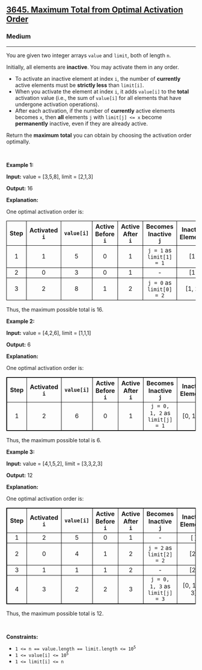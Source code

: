 <h2><a href="https://leetcode.com/problems/maximum-total-from-optimal-activation-order/description/">3645. Maximum Total from Optimal Activation Order</a></h2><h3>Medium</h3><hr><p>You are given two integer arrays <code>value</code> and <code>limit</code>, both of length <code>n</code>.</p>

<p>Initially, all elements are <strong>inactive</strong>. You may activate them in any order.</p>

<ul>
	<li>To activate an inactive element at index <code>i</code>, the number of <strong>currently</strong> active elements must be <strong>strictly less</strong> than <code>limit[i]</code>.</li>
	<li>When you activate the element at index <code>i</code>, it adds <code>value[i]</code> to the <strong>total</strong> activation value (i.e., the sum of <code>value[i]</code> for all elements that have undergone activation operations).</li>
	<li>After each activation, if the number of <strong>currently</strong> active elements becomes <code>x</code>, then <strong>all</strong> elements <code>j</code> with <code>limit[j] &lt;= x</code> become <strong>permanently</strong> inactive, even if they are already active.</li>
</ul>

<p>Return the <strong>maximum</strong> <strong>total</strong> you can obtain by choosing the activation order optimally.</p>

<p>&nbsp;</p>
<p><strong class="example">Example 1:</strong></p>

<div class="example-block">
<p><strong>Input:</strong> <span class="example-io">value = [3,5,8], limit = [2,1,3]</span></p>

<p><strong>Output:</strong> <span class="example-io">16</span></p>

<p><strong>Explanation:</strong></p>

<p>One optimal activation order is:</p>

<table>
	<thead>
		<tr>
			<th align="center" style="border: 1px solid black;">Step</th>
			<th align="center" style="border: 1px solid black;">Activated <code>i</code></th>
			<th align="center" style="border: 1px solid black;"><code>value[i]</code></th>
			<th align="center" style="border: 1px solid black;">Active Before <code>i</code></th>
			<th align="center" style="border: 1px solid black;">Active After <code>i</code></th>
			<th align="center" style="border: 1px solid black;">Becomes Inactive <code>j</code></th>
			<th align="center" style="border: 1px solid black;">Inactive Elements</th>
			<th align="center" style="border: 1px solid black;">Total</th>
		</tr>
	</thead>
	<tbody>
		<tr>
			<td align="center" style="border: 1px solid black;">1</td>
			<td align="center" style="border: 1px solid black;">1</td>
			<td align="center" style="border: 1px solid black;">5</td>
			<td align="center" style="border: 1px solid black;">0</td>
			<td align="center" style="border: 1px solid black;">1</td>
			<td align="center" style="border: 1px solid black;"><code>j = 1</code> as <code>limit[1] = 1</code></td>
			<td align="center" style="border: 1px solid black;">[1]</td>
			<td align="center" style="border: 1px solid black;">5</td>
		</tr>
		<tr>
			<td align="center" style="border: 1px solid black;">2</td>
			<td align="center" style="border: 1px solid black;">0</td>
			<td align="center" style="border: 1px solid black;">3</td>
			<td align="center" style="border: 1px solid black;">0</td>
			<td align="center" style="border: 1px solid black;">1</td>
			<td align="center" style="border: 1px solid black;">-</td>
			<td align="center" style="border: 1px solid black;">[1]</td>
			<td align="center" style="border: 1px solid black;">8</td>
		</tr>
		<tr>
			<td align="center" style="border: 1px solid black;">3</td>
			<td align="center" style="border: 1px solid black;">2</td>
			<td align="center" style="border: 1px solid black;">8</td>
			<td align="center" style="border: 1px solid black;">1</td>
			<td align="center" style="border: 1px solid black;">2</td>
			<td align="center" style="border: 1px solid black;"><code>j = 0</code> as <code>limit[0] = 2</code></td>
			<td align="center" style="border: 1px solid black;">[1, 2]</td>
			<td align="center" style="border: 1px solid black;">16</td>
		</tr>
	</tbody>
</table>

<p>Thus, the maximum possible total is 16.</p>
</div>

<p><strong class="example">Example 2:</strong></p>

<div class="example-block">
<p><strong>Input:</strong> <span class="example-io">value = [4,2,6], limit = [1,1,1]</span></p>

<p><strong>Output:</strong> <span class="example-io">6</span></p>

<p><strong>Explanation:</strong></p>

<p>One optimal activation order is:</p>

<table style="border: 1px solid black;">
	<thead>
		<tr>
			<th align="center" style="border: 1px solid black;">Step</th>
			<th align="center" style="border: 1px solid black;">Activated <code>i</code></th>
			<th align="center" style="border: 1px solid black;"><code>value[i]</code></th>
			<th align="center" style="border: 1px solid black;">Active Before <code>i</code></th>
			<th align="center" style="border: 1px solid black;">Active After <code>i</code></th>
			<th align="center" style="border: 1px solid black;">Becomes Inactive <code>j</code></th>
			<th align="center" style="border: 1px solid black;">Inactive Elements</th>
			<th align="center" style="border: 1px solid black;">Total</th>
		</tr>
	</thead>
	<tbody>
		<tr>
			<td align="center" style="border: 1px solid black;">1</td>
			<td align="center" style="border: 1px solid black;">2</td>
			<td align="center" style="border: 1px solid black;">6</td>
			<td align="center" style="border: 1px solid black;">0</td>
			<td align="center" style="border: 1px solid black;">1</td>
			<td align="center" style="border: 1px solid black;"><code>j = 0, 1, 2</code> as <code>limit[j] = 1</code></td>
			<td align="center" style="border: 1px solid black;">[0, 1, 2]</td>
			<td align="center" style="border: 1px solid black;">6</td>
		</tr>
	</tbody>
</table>

<p>Thus, the maximum possible total is 6.</p>
</div>

<p><strong class="example">Example 3:</strong></p>

<div class="example-block">
<p><strong>Input:</strong> <span class="example-io">value = [4,1,5,2], limit = [3,3,2,3]</span></p>

<p><strong>Output:</strong> <span class="example-io">12</span></p>

<p><strong>Explanation:</strong></p>

<p>One optimal activation order is:​​​​​​​<strong>​​​​​​​</strong></p>

<table style="border: 1px solid black;">
	<thead>
		<tr>
			<th align="center" style="border: 1px solid black;">Step</th>
			<th align="center" style="border: 1px solid black;">Activated <code>i</code></th>
			<th align="center" style="border: 1px solid black;"><code>value[i]</code></th>
			<th align="center" style="border: 1px solid black;">Active Before <code>i</code></th>
			<th align="center" style="border: 1px solid black;">Active After <code>i</code></th>
			<th align="center" style="border: 1px solid black;">Becomes Inactive <code>j</code></th>
			<th align="center" style="border: 1px solid black;">Inactive Elements</th>
			<th align="center" style="border: 1px solid black;">Total</th>
		</tr>
	</thead>
	<tbody>
		<tr>
			<td align="center" style="border: 1px solid black;">1</td>
			<td align="center" style="border: 1px solid black;">2</td>
			<td align="center" style="border: 1px solid black;">5</td>
			<td align="center" style="border: 1px solid black;">0</td>
			<td align="center" style="border: 1px solid black;">1</td>
			<td align="center" style="border: 1px solid black;">-</td>
			<td align="center" style="border: 1px solid black;">[ ]</td>
			<td align="center" style="border: 1px solid black;">5</td>
		</tr>
		<tr>
			<td align="center" style="border: 1px solid black;">2</td>
			<td align="center" style="border: 1px solid black;">0</td>
			<td align="center" style="border: 1px solid black;">4</td>
			<td align="center" style="border: 1px solid black;">1</td>
			<td align="center" style="border: 1px solid black;">2</td>
			<td align="center" style="border: 1px solid black;"><code>j = 2</code> as <code>limit[2] = 2</code></td>
			<td align="center" style="border: 1px solid black;">[2]</td>
			<td align="center" style="border: 1px solid black;">9</td>
		</tr>
		<tr>
			<td align="center" style="border: 1px solid black;">3</td>
			<td align="center" style="border: 1px solid black;">1</td>
			<td align="center" style="border: 1px solid black;">1</td>
			<td align="center" style="border: 1px solid black;">1</td>
			<td align="center" style="border: 1px solid black;">2</td>
			<td align="center" style="border: 1px solid black;">-</td>
			<td align="center" style="border: 1px solid black;">[2]</td>
			<td align="center" style="border: 1px solid black;">10</td>
		</tr>
		<tr>
			<td align="center" style="border: 1px solid black;">4</td>
			<td align="center" style="border: 1px solid black;">3</td>
			<td align="center" style="border: 1px solid black;">2</td>
			<td align="center" style="border: 1px solid black;">2</td>
			<td align="center" style="border: 1px solid black;">3</td>
			<td align="center" style="border: 1px solid black;"><code>j = 0, 1, 3</code> as <code>limit[j] = 3</code></td>
			<td align="center" style="border: 1px solid black;">[0, 1, 2, 3]</td>
			<td align="center" style="border: 1px solid black;">12</td>
		</tr>
	</tbody>
</table>

<p>Thus, the maximum possible total is 12.</p>
</div>

<p>&nbsp;</p>
<p><strong>Constraints:</strong></p>

<ul>
	<li><code>1 &lt;= n == value.length == limit.length &lt;= 10<sup>5</sup></code></li>
	<li><code>1 &lt;= value[i] &lt;= 10<sup>5</sup></code>​​​​​​​</li>
	<li><code>1 &lt;= limit[i] &lt;= n</code></li>
</ul>
